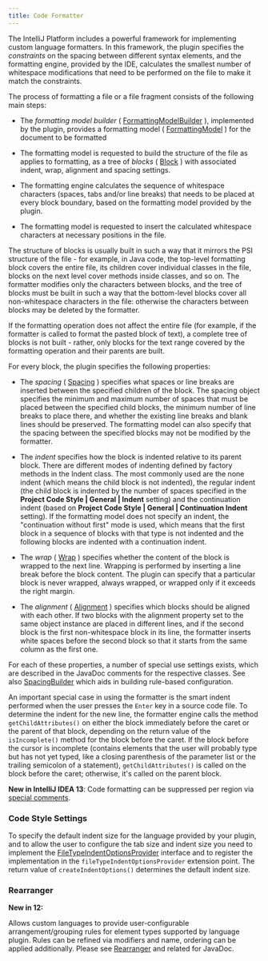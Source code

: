 ```yaml
---
title: Code Formatter
---
```


The IntelliJ Platform includes a powerful framework for implementing custom language formatters.
In this framework, the plugin specifies the *constraints* on the spacing between different syntax elements, and the formatting engine, provided by the IDE, calculates the smallest number of whitespace modifications that need to be performed on the file to make it match the constraints.

The process of formatting a file or a file fragment consists of the following main steps:

*  The _formatting model builder_ (
   [FormattingModelBuilder](https://github.com/JetBrains/intellij-community/blob/master/platform/lang-api/src/com/intellij/formatting/FormattingModelBuilder.java)
   ), implemented by the plugin, provides a formatting model (
   [FormattingModel](https://github.com/JetBrains/intellij-community/blob/master/platform/lang-api/src/com/intellij/formatting/FormattingModel.java)
   ) for the document to be formatted

*  The formatting model is requested to build the structure of the file as applies to formatting, as a tree of _blocks_ (
   [Block](https://github.com/JetBrains/intellij-community/blob/master/platform/lang-api/src/com/intellij/formatting/Block.java)
   ) with associated indent, wrap, alignment and spacing settings.

*  The formatting engine calculates the sequence of whitespace characters (spaces, tabs and/or line breaks) that needs to be placed at every block boundary, based on the formatting model provided by the plugin.

*  The formatting model is requested to insert the calculated whitespace characters at necessary positions in the file.

The structure of blocks is usually built in such a way that it mirrors the PSI structure of the file - for example, in Java code, the top-level formatting block covers the entire file, its children cover individual classes in the file, blocks on the next level cover methods inside classes, and so on. The formatter modifies only the characters between blocks, and the tree of blocks must be built in such a way that the bottom-level blocks cover all non-whitespace characters in the file: otherwise the characters between blocks may be deleted by the formatter.

If the formatting operation does not affect the entire file (for example, if the formatter is called to format the pasted block of text), a complete tree of blocks is not built - rather, only blocks for the text range covered by the formatting operation and their parents are built.

For every block, the plugin specifies the following properties:

*  The _spacing_ (
   [Spacing](https://github.com/JetBrains/intellij-community/blob/master/platform/lang-api/src/com/intellij/formatting/Spacing.java)
   ) specifies what spaces or line breaks are inserted between the specified children of the block.
   The spacing object specifies the minimum and maximum number of spaces that must be placed between the specified child blocks, the minimum number of line breaks to place there, and whether the existing line breaks and blank lines should be preserved.
   The formatting model can also specify that the spacing between the specified blocks may not be modified by the formatter.

*  The _indent_ specifies how the block is indented relative to its parent block.
   There are different modes of indenting defined by factory methods in the Indent class.
   The most commonly used are the none indent (which means the child block is not indented), the regular indent (the child block is indented by the number of spaces specified in the **Project Code Style \| General \| Indent** setting) and the continuation indent (based on **Project Code Style \| General \| Continuation Indent** setting).
   If the formatting model does not specify an indent, the "continuation without first" mode is used, which means that the first block in a sequence of blocks with that type is not indented and the following blocks are indented with a continuation indent.

*  The _wrap_ (
   [Wrap](https://github.com/JetBrains/intellij-community/blob/master/platform/lang-api/src/com/intellij/formatting/Wrap.java)
   ) specifies whether the content of the block is wrapped to the next line.
   Wrapping is performed by inserting a line break before the block content.
   The plugin can specify that a particular block is never wrapped, always wrapped, or wrapped only if it exceeds the right margin.

*  The _alignment_ (
   [Alignment](https://github.com/JetBrains/intellij-community/blob/master/platform/lang-api/src/com/intellij/formatting/Alignment.java)
   ) specifies which blocks should be aligned with each other.
   If two blocks with the alignment property set to the same object instance are placed in different lines, and if the second block is the first non-whitespace block in its line, the formatter inserts white spaces before the second block so that it starts from the same column as the first one.

For each of these properties, a number of special use settings exists, which are described in the JavaDoc comments for the respective classes.
See also
[SpacingBuilder](https://github.com/JetBrains/intellij-community/blob/master/platform/lang-api/src/com/intellij/formatting/SpacingBuilder.java)
which aids in building rule-based configuration.

An important special case in using the formatter is the smart indent performed when the user presses the ```Enter``` key in a source code file.
To determine the indent for the new line, the formatter engine calls the method `getChildAttributes()` on either the block immediately before the caret or the parent of that block, depending on the return value of the `isIncomplete()` method for the block before the caret.
If the block before the cursor is incomplete (contains elements that the user will probably type but has not yet typed, like a closing parenthesis of the parameter list or the trailing semicolon of a statement), `getChildAttributes()` is called on the block before the caret; otherwise, it's called on the parent block.

**New in IntelliJ IDEA 13**:
Code formatting can be suppressed per region via [special comments](http://youtrack.jetbrains.com/issue/IDEA-56995#comment=27-605969).

### Code Style Settings

To specify the default indent size for the language provided by your plugin, and to allow the user to configure the tab size and indent size you need to implement the
[FileTypeIndentOptionsProvider](https://github.com/JetBrains/intellij-community/blob/master/platform/lang-api/src/com/intellij/psi/codeStyle/FileTypeIndentOptionsProvider.java)
interface and to register the implementation in the `fileTypeIndentOptionsProvider` extension point.
The return value of `createIndentOptions()` determines the default indent size.

### Rearranger

**New in 12:**

Allows custom languages to provide user-configurable arrangement/grouping rules for element types supported by language plugin.
Rules can be refined via modifiers and name, ordering can be applied additionally.
Please see
[Rearranger](https://github.com/JetBrains/intellij-community/blob/master/platform/lang-api/src/com/intellij/psi/codeStyle/arrangement/Rearranger.java)
and related for JavaDoc.
